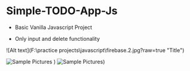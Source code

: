 # Simple-TODO-App-Js

* Basic Vanilla Javascript Project

* Only input and delete functionality

![Alt text](F:\practice projects\javascript\firebase.2.jpg?raw=true "Title")

![Sample Pictures](https://user-images.githubusercontent.com/55051250/82351033-7a981780-9a15-11ea-8536-5ac58be7db18.JPG)
)
![Sample Pictures](https://user-images.githubusercontent.com/55051250/82351038-7b30ae00-9a15-11ea-9f43-6e2eb403c1ae.JPG))
